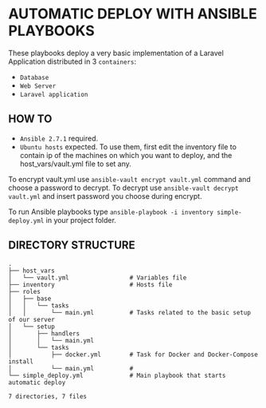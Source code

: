 # AUTOMATIC DEPLOY WITH ANSIBLE PLAYBOOKS

These playbooks deploy a very basic implementation of a Laravel Application distributed in 3 ```containers```:

  - ```Database```
  - ```Web Server```
  - ```Laravel application```

## HOW TO
  - ```Ansible 2.7.1``` required.
  - ```Ubuntu hosts``` expected.
To use them, first edit the inventory file to contain ip of the machines on which you want to deploy, and the host_vars/vault.yml file to set any.

To encrypt vault.yml use ```ansible-vault encrypt vault.yml``` command and choose a password to decrypt. 
To decrypt use ```ansible-vault decrypt vault.yml``` and insert password you choose during encrypt.

To run Ansible playbooks type ```ansible-playbook -i inventory simple-deploy.yml``` in your project folder.

## DIRECTORY STRUCTURE
```shell
.
├── host_vars
│   └── vault.yml                 # Variables file
├── inventory                     # Hosts file
├── roles
│   ├── base
│   │   └── tasks
│   │       └── main.yml          # Tasks related to the basic setup of our server
│   └── setup
│       ├── handlers
│       │   └── main.yml          
│       └── tasks
│           ├── docker.yml        # Task for Docker and Docker-Compose install
│           └── main.yml          # 
└── simple_deploy.yml             # Main playbook that starts automatic deploy

7 directories, 7 files
```

